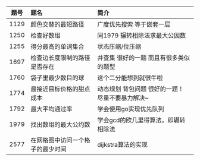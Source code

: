 | 题号 | 题名 | 简介 |
| :-----:| :----- | :----- |
| 1129 | 颜色交替的最短路径| 广度优先搜索 等于嵌套一层 |
| 1250 | 检查好数组 | 同1979 辗转相除法求最大公因数 |
| 1255 | 得分最高的单词集合 | 状态压缩/位压缩
| 1697 | 检查边长度限制的路径是否存在 | 并查集 很好的一题 而且有很多类似的题型|
| 1760 | 袋子里最少数目的球 | 这个二分能想到就很牛啦 |
| 1774 | 最接近目标价格的甜点成本 | 动态规划 背包问题 很好的一题！ 尽量不要暴力解决~|
| 1792 | 最大平均通过率 | 学会使用go实现优先队列 |
| 1979 | 找出数组的最大公约数| 学会gcd的欧几里得算法，即辗转相除法|
| 2577 | 在网格图中访问一个格子的最少时间| dijkstra算法的实现